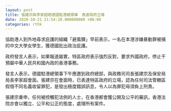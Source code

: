 ```yaml
---
layout: post
title: 張建宗與李家超晤德國駐港總領事　表達政府立場
date: 2020-10-21 21:54:20.000000000 +08:00
categories: rthk
---
```


協助港人到外地尋求庇護的組織「避風驛」早前表示，一名在本港涉嫌暴動罪被捕的中文大學女學生，獲德國批出政治庇護。

政府發言人表示，如果報道屬實，特區政府表示強烈反對，要求外國政府，停止干預屬中華人民共和國內政的香港事務。

發言人表示，德國駐港總領事下午應邀到政府總部，與政務司司長張建宗及保安局局長李家超會面。張建宗在會面時，已表達特區政府的立場，認為任何司法管轄區假借不同名義收留罪犯，是發出極度錯誤訊息，令人以為罪犯毋須負上刑責。

張建宗重申，任何被控觸犯法例的人士，在香港都會獲公開及公平的審訊，香港法院亦會以獨立、公平和公正的態度，處理所有案件。
